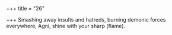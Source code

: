 +++
title = "26"

+++
Smashing away insults and hatreds, burning demonic forces
everywhere,
Agni, shine with your sharp (flame).